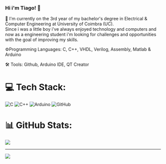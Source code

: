 ### Hi i'm Tiago! 👋

 🌱 I'm currently on the 3rd year of my bachelor's degree in Electrical & Computer Engineering at University of Coimbra (UC).<br/>
 Since i was a little boy i've always enjoyed technology and computers and now as a engineering student i'm looking for challenges and opportunities with the goal of improving my skills.
 
 ⚙️Programming Languages: C, C++, VHDL, Verilog, Assembly, Matlab & Arduino
  
 🛠️ Tools: Github, Arduino IDE,  QT Creator
  
  
# 💻 Tech Stack:
![C](https://img.shields.io/badge/c-%2300599C.svg?style=for-the-badge&logo=c&logoColor=white) 
![C++](https://img.shields.io/badge/c++-%2300599C.svg?style=for-the-badge&logo=c%2B%2B&logoColor=white) 
![Arduino](https://img.shields.io/badge/-Arduino-00979D?style=for-the-badge&logo=Arduino&logoColor=white) 
![GitHub](https://img.shields.io/badge/github-%23121011.svg?style=for-the-badge&logo=github&logoColor=white)
# 📊 GitHub Stats:
![](https://github-readme-stats.vercel.app/api?username=TIGAS13&theme=radical&hide_border=false&include_all_commits=false&count_private=false)<br/>


---
[![](https://visitcount.itsvg.in/api?id=TIGAS13&icon=0&color=0)](https://visitcount.itsvg.in)

<!-- Proudly created with GPRM ( https://gprm.itsvg.in ) -->

  



